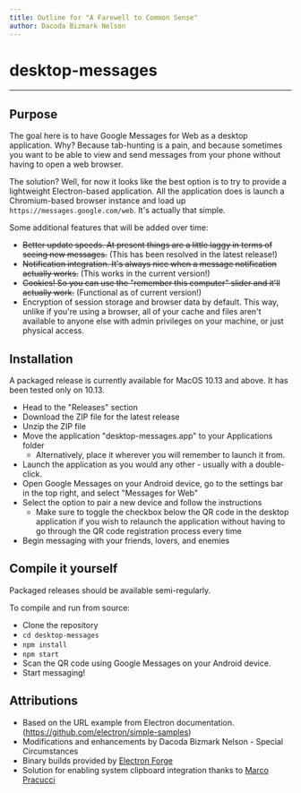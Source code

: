 ```yaml
---
title: Outline for "A Farewell to Common Sense"
author: Dacoda Bizmark Nelson
---
```

# desktop-messages
-----------------

## Purpose

The goal here is to have Google Messages for Web as a desktop application. Why? Because tab-hunting is a pain, and because sometimes you want to be able to view and send messages from your phone without having to open a web browser.

The solution? Well, for now it looks like the best option is to try to provide a lightweight Electron-based application. All the application does is launch a Chromium-based browser instance and load up `https://messages.google.com/web`. It's actually that simple.

Some additional features that will be added over time:

- ~~Better update speeds. At present things are a little laggy in terms of seeing new messages.~~ (This has been resolved in the latest release!)
- ~~Notification integration. It's always nice when a message notification actually works.~~ (This works in the current version!)
- ~~Cookies! So you can use the "remember this computer" slider and it'll actually work.~~ (Functional as of current version!)
- Encryption of session storage and browser data by default. This way, unlike if you're using a browser, all of your cache and files aren't available to anyone else with admin privileges on your machine, or just physical access.

## Installation

A packaged release is currently available for MacOS 10.13 and above. It has been tested only on 10.13.

- Head to the "Releases" section
- Download the ZIP file for the latest release
- Unzip the ZIP file
- Move the application "desktop-messages.app" to your Applications folder
	- Alternatively, place it wherever you will remember to launch it from.
- Launch the application as you would any other - usually with a double-click.
- Open Google Messages on your Android device, go to the settings bar in the top right, and select "Messages for Web"
- Select the option to pair a new device and follow the instructions
	- Make sure to toggle the checkbox below the QR code in the desktop application if you wish to relaunch the application without having to go through the QR code registration process every time
- Begin messaging with your friends, lovers, and enemies

## Compile it yourself

Packaged releases should be available semi-regularly.

To compile and run from source:

- Clone the repository
- `cd desktop-messages`
- `npm install`
- `npm start`
- Scan the QR code using Google Messages on your Android device.
- Start messaging!

## Attributions

- Based on the URL example from Electron documentation. (https://github.com/electron/simple-samples)
- Modifications and enhancements by Dacoda Bizmark Nelson - Special Circumstances
- Binary builds provided by [Electron Forge](https://www.electronforge.io/)
- Solution for enabling system clipboard integration thanks to [Marco Pracucci](https://pracucci.com/atom-electron-enable-copy-and-paste.html)

